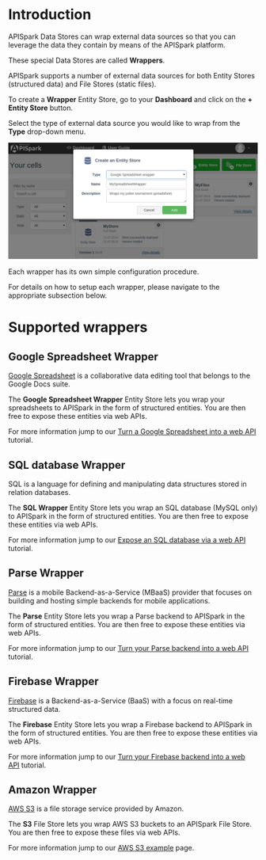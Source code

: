 
# Introduction

APISpark Data Stores can wrap external data sources so that you can leverage the data they contain by means of the APISpark platform.

These special Data Stores are called **Wrappers**.

APISpark supports a number of external data sources for both Entity Stores (structured data) and File Stores (static files).

To create a **Wrapper** Entity Store, go to your **Dashboard** and click on the **+ Entity Store** button.

Select the type of external data source you would like to wrap from the **Type** drop-down menu.

![Create a wrapper](images/createawrapperstore.png "Create a wrapper")

Each wrapper has its own simple configuration procedure.

For details on how to setup each wrapper, please navigate to the appropriate subsection below.

# Supported wrappers

## Google Spreadsheet Wrapper

<a href="https://docs.google.com/spreadsheets/" target="_blank">Google Spreadsheet</a> is a collaborative data editing tool that belongs to the Google Docs suite.

The **Google Spreadsheet Wrapper** Entity Store lets you wrap your spreadsheets to APISpark in the form of structured entities. You are then free to expose these entities via web APIs.

For more information jump to our [Turn a Google Spreadsheet into a web API](/technical-resources/apispark/tutorials/turn-spreadsheet-to-api "Turn a Google Spreadsheet into a web API") tutorial.

## SQL database Wrapper

SQL is a language for defining and manipulating data structures stored in relation databases.

The **SQL Wrapper** Entity Store lets you wrap an SQL database (MySQL only) to APISpark in the form of structured entities. You are then free to expose these entities via web APIs.

For more information jump to our [Expose an SQL database via a web API](/technical-resources/apispark/tutorials/expose-sql-via-api "Expose an SQL database via a web API") tutorial.

## Parse Wrapper

<a href="https://parse.com/" target="_blank">Parse</a> is a mobile Backend-as-a-Service (MBaaS) provider that focuses on building and hosting simple backends for mobile applications.

The **Parse** Entity Store lets you wrap a Parse backend to APISpark in the form of structured entities. You are then free to expose these entities via web APIs.

For more information jump to our [Turn your Parse backend into a web API](/technical-resources/apispark/tutorials/parse "Turn your Parse backend into a web API") tutorial.

## Firebase Wrapper

<a href="https://firebase.com/" target="_blank">Firebase</a> is a Backend-as-a-Service (BaaS) with a focus on real-time structured data.

The **Firebase** Entity Store lets you wrap a Firebase backend to APISpark in the form of structured entities. You are then free to expose these entities via web APIs.

For more information jump to our [Turn your Firebase backend into a web API](/technical-resources/apispark/tutorials/firebase "Turn your Firebase backend into a web API") tutorial.

## Amazon Wrapper

<a href="http://aws.amazon.com/fr/s3/" target="_blank">AWS S3</a> is a file storage service provided by Amazon.

The **S3** File Store lets you wrap AWS S3 buckets to an APISpark File Store. You are then free to expose these files via web APIs.

For more information jump to our [AWS S3 example](/technical-resources/apispark/guide/store/wrappers/aws "AWS S3 example section") page.
